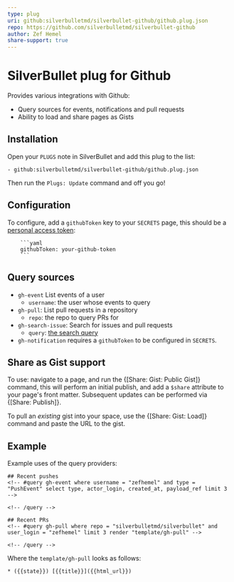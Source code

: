 ```yaml
---
type: plug
uri: github:silverbulletmd/silverbullet-github/github.plug.json
repo: https://github.com/silverbulletmd/silverbullet-github
author: Zef Hemel
share-support: true
---
```


<!-- #include [[https://raw.githubusercontent.com/silverbulletmd/silverbullet-github/main/README.md]] -->
# SilverBullet plug for Github
Provides various integrations with Github:

* Query sources for events, notifications and pull requests
* Ability to load and share pages as Gists

## Installation
Open your `PLUGS` note in SilverBullet and add this plug to the list:

```
- github:silverbulletmd/silverbullet-github/github.plug.json
```

Then run the `Plugs: Update` command and off you go!

## Configuration
To configure, add a `githubToken` key to your `SECRETS` page, this should be a [personal access token](https://github.com/settings/tokens):

        ```yaml
        githubToken: your-github-token
        ```

## Query sources

* `gh-event` List events of a user
    * `username`: the user whose events to query
* `gh-pull`: List pull requests in a repository
    * `repo`: the repo to query PRs for
* `gh-search-issue`: Search for issues and pull requests
    * `query`: [the search query](https://docs.github.com/en/rest/search#search-issues-and-pull-requests)
* `gh-notification` requires a `githubToken` to be configured in `SECRETS`.

## Share as Gist support

To use: navigate to a page, and run the {[Share: Gist: Public Gist]} command, this will perform an initial publish, and add a `$share` attribute to your page's front matter. Subsequent updates can be performed via {[Share: Publish]}.

To pull an *existing* gist into your space, use the {[Share: Gist: Load]} command and paste the URL to the gist.
## Example

Example uses of the query providers:

    ## Recent pushes
    <!-- #query gh-event where username = "zefhemel" and type = "PushEvent" select type, actor_login, created_at, payload_ref limit 3 -->

    <!-- /query -->

    ## Recent PRs
    <!-- #query gh-pull where repo = "silverbulletmd/silverbullet" and user_login = "zefhemel" limit 3 render "template/gh-pull" -->

    <!-- /query -->

Where the `template/gh-pull` looks as follows:

    * ({{state}}) [{{title}}]({{html_url}})
<!-- /include -->

